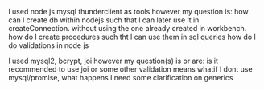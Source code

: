 <!-- quiz 1 -->
l used node js mysql thunderclient as tools
however my question is:
how can l create db within nodejs such that l can later use it in createConnection. without using the one already created in workbench.
how do l create procedures such tht l can use them in sql queries
how do l do validations in node js

<!-- quiz 2 -->
l used mysql2, bcrypt, joi
however my question(s) is or are:
is it recommended to use joi or some other validation means
whatif l dont use mysql/promise, what happens
l need some clarification on generics
 